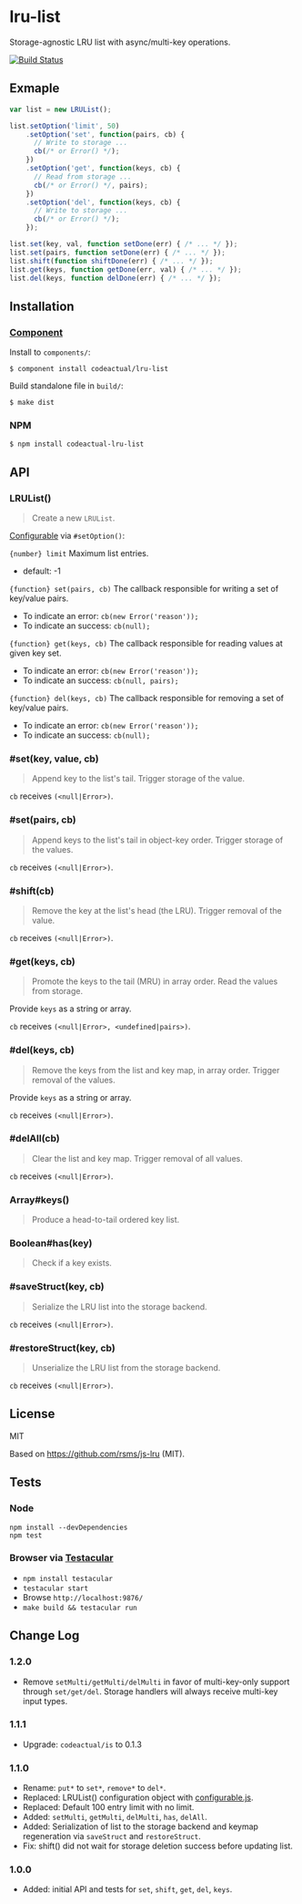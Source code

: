 # lru-list

Storage-agnostic LRU list with async/multi-key operations.

[![Build Status](https://travis-ci.org/codeactual/lru-list.png)](https://travis-ci.org/codeactual/lru-list)

## Exmaple

```js
var list = new LRUList();

list.setOption('limit', 50)
    .setOption('set', function(pairs, cb) {
      // Write to storage ...
      cb(/* or Error() */);
    })
    .setOption('get', function(keys, cb) {
      // Read from storage ...
      cb(/* or Error() */, pairs);
    })
    .setOption('del', function(keys, cb) {
      // Write to storage ...
      cb(/* or Error() */);
    });

list.set(key, val, function setDone(err) { /* ... */ });
list.set(pairs, function setDone(err) { /* ... */ });
list.shift(function shiftDone(err) { /* ... */ });
list.get(keys, function getDone(err, val) { /* ... */ });
list.del(keys, function delDone(err) { /* ... */ });
```

## Installation

### [Component](https://github.com/component/component)

Install to `components/`:

    $ component install codeactual/lru-list

Build standalone file in `build/`:

    $ make dist

### NPM

    $ npm install codeactual-lru-list

## API

### LRUList()

> Create a new `LRUList`.

[Configurable](https://github.com/visionmedia/configurable.js) via `#setOption()`:

`{number} limit` Maximum list entries.

* default: -1


`{function} set(pairs, cb)` The callback responsible for writing a set of key/value pairs.

* To indicate an error: `cb(new Error('reason'));`
* To indicate an success: `cb(null);`

`{function} get(keys, cb)` The callback responsible for reading values at given key set.

* To indicate an error: `cb(new Error('reason'));`
* To indicate an success: `cb(null, pairs);`

`{function} del(keys, cb)` The callback responsible for removing a set of key/value pairs.

* To indicate an error: `cb(new Error('reason'));`
* To indicate an success: `cb(null);`

### #set(key, value, cb)

> Append key to the list's tail. Trigger storage of the value.

`cb` receives `(<null|Error>)`.

### #set(pairs, cb)

> Append keys to the list's tail in object-key order. Trigger storage of the values.

`cb` receives `(<null|Error>)`.

### #shift(cb)

> Remove the key at the list's head (the LRU). Trigger removal of the value.

`cb` receives `(<null|Error>)`.

### #get(keys, cb)

> Promote the keys to the tail (MRU) in array order. Read the values from storage.

Provide `keys` as a string or array.

`cb` receives `(<null|Error>, <undefined|pairs>)`.

### #del(keys, cb)

> Remove the keys from the list and key map, in array order. Trigger removal of the values.

Provide `keys` as a string or array.

`cb` receives `(<null|Error>)`.

### #delAll(cb)

> Clear the list and key map. Trigger removal of all values.

`cb` receives `(<null|Error>)`.

### Array#keys()

> Produce a head-to-tail ordered key list.

### Boolean#has(key)

> Check if a key exists.

### #saveStruct(key, cb)

> Serialize the LRU list into the storage backend.

`cb` receives `(<null|Error>)`.

### #restoreStruct(key, cb)

> Unserialize the LRU list from the storage backend.

`cb` receives `(<null|Error>)`.

## License

  MIT

  Based on https://github.com/rsms/js-lru (MIT).

## Tests

### Node

    npm install --devDependencies
    npm test

### Browser via [Testacular](http://testacular.github.com/)

* `npm install testacular`
* `testacular start`
* Browse `http://localhost:9876/`
* `make build && testacular run`

## Change Log

### 1.2.0

* Remove `setMulti/getMulti/delMulti` in favor of multi-key-only support through `set/get/del`. Storage handlers will always receive multi-key input types.

### 1.1.1

* Upgrade: `codeactual/is` to 0.1.3

### 1.1.0

* Rename: `put*` to `set*`, `remove*` to `del*`.
* Replaced: LRUList() configuration object with [configurable.js](https://github.com/visionmedia/configurable.js/).
* Replaced: Default 100 entry limit with no limit.
* Added: `setMulti`,  `getMulti`, `delMulti`, `has`, `delAll`.
* Added: Serialization of list to the storage backend and keymap regeneration via `saveStruct` and `restoreStruct`.
* Fix: shift() did not wait for storage deletion success before updating list.

### 1.0.0

* Added: initial API and tests for `set`, `shift`, `get`, `del`, `keys`.
